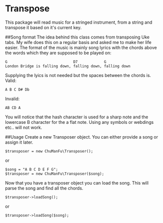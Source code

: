 # Transpose
This package will read music for a stringed instrument, from a string and transpose it based on it's current key.

##Song format
The idea behind this class comes from transposing Uke tabs. My wife does this on a regular basis and asked me to make her life easier. The format of the music is mainly song lyrics with the chords above the words which they are supposed to be played on:

```
G                              D7            G
London Bridge is falling down, falling down, falling down
```
Supplying the lyics is not needed but the spaces between the chords is.
Valid:
```
A B C D# Db
```
Invalid:
```
AB CD A
```
You will notice that the hash character is used for a sharp note and the lowercase B character for the a flat note. Using any symbols or webdings etc.. will not work.


##Usage
Create a new Transposer object. You can either provide a song or assign it later.

```
$transposer = new ChuManFu\Transposer();
```
or
```
$song = "A B C D E F G";
$transposer = new ChuManFu\Transposer($song);
```
Now that you have a transposer object you can load the song. This will parse the song and find all the chords.
```
$transposer->loadSong();
```
or
```
$transposer->loadSong($song);
```







